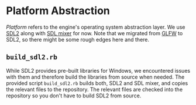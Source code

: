 # Platform Abstraction

*Platform* refers to the engine's operating system abstraction layer.
We use [SDL2](https://github.com/libsdl-org/SDL/tree/SDL2) along with [SDL mixer](https://github.com/libsdl-org/SDL_mixer/tree/SDL2) for now.
Note that we migrated from [GLFW](https://github.com/glfw/glfw) to SDL2, so there might be some rough edges here and there.

## `build_sdl2.rb`

While SDL2 provides pre-built libraries for Windows, we encountered issues with them and therefore build the libraries from source when needed.
The provided script `build_sdl2.rb` builds both, SDL2 and SDL mixer, and copies the relevant files to the repository.
The relevant files are checked into the repository so you don't have to build SDL2 from source.
